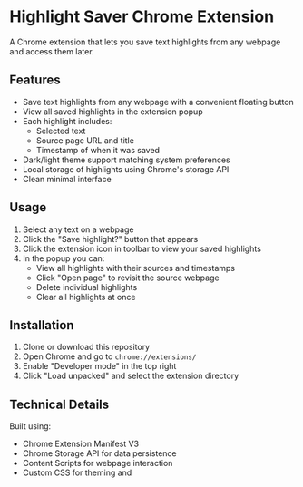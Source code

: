 # Highlight Saver Chrome Extension

A Chrome extension that lets you save text highlights from any webpage and access them later.

## Features

-   Save text highlights from any webpage with a convenient floating button
-   View all saved highlights in the extension popup
-   Each highlight includes:
    -   Selected text
    -   Source page URL and title
    -   Timestamp of when it was saved
-   Dark/light theme support matching system preferences
-   Local storage of highlights using Chrome's storage API
-   Clean minimal interface

## Usage

1. Select any text on a webpage
2. Click the "Save highlight?" button that appears
3. Click the extension icon in toolbar to view your saved highlights
4. In the popup you can:
    - View all highlights with their sources and timestamps
    - Click "Open page" to revisit the source webpage
    - Delete individual highlights
    - Clear all highlights at once

## Installation

1. Clone or download this repository
2. Open Chrome and go to `chrome://extensions/`
3. Enable "Developer mode" in the top right
4. Click "Load unpacked" and select the extension directory

## Technical Details

Built using:

-   Chrome Extension Manifest V3
-   Chrome Storage API for data persistence
-   Content Scripts for webpage interaction
-   Custom CSS for theming and
